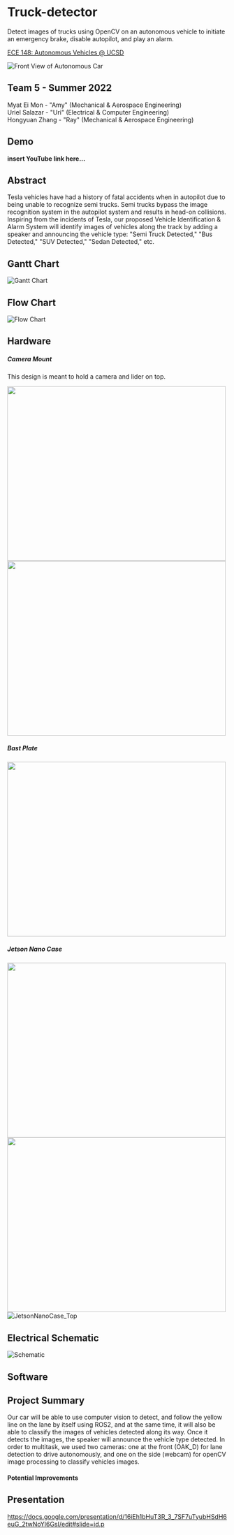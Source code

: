 # Truck-detector
Detect images of trucks using OpenCV on an autonomous vehicle to initiate an emergency brake, disable autopilot, and play an alarm.

[ECE 148: Autonomous Vehicles @ UCSD](https://guitar.ucsd.edu/maeece148/index.php/Introduction_to_Autonomous_Vehicles)

![Front View of Autonomous Car](./images/car_front.jpg)

## Team 5 - Summer 2022
Myat Ei Mon - "Amy" (Mechanical & Aerospace Engineering)  
Uriel Salazar - "Uri" (Electrical & Computer Engineering)  
Hongyuan Zhang - "Ray" (Mechanical & Aerospace Engineering)  

## Demo
**insert YouTube link here...**

## Abstract
Tesla vehicles have had a history of fatal accidents when in autopilot due to being unable to recognize semi trucks. Semi trucks bypass the image recognition system in the autopilot system and results in head-on collisions. Inspiring from the incidents of Tesla, our proposed Vehicle Identification & Alarm System will identify images of vehicles along the track by adding a speaker and announcing the vehicle type: "Semi Truck Detected," "Bus Detected," "SUV Detected," "Sedan Detected," etc. 

## Gantt Chart
![Gantt Chart](./images/gantt_chart.png)

## Flow Chart
![ Flow Chart](./images/flow_chart_v1.png)

## Hardware
##### Camera Mount

This design is meant to hold a camera and lider on top. <br/>

<img src="./images/CameraMount_Frontv2.jpg" width="500" height="400"> <img src="./images/CameraMount_Back.jpg"  width="500" height="400">

##### Bast Plate
<img src="./images/BasePlate_v2.jpg" width="500" height="400">

##### Jetson Nano Case
<img src="./images/JetsonNanoCase_Top2.jpg" width="500" height="400">  <img src="./images/JetsonNanoCase_Bottom.jpg" width="500" height="400"> 
![ JetsonNanoCase_Top](./images/JetsonNanoCase_Top2.jpg)
## Electrical Schematic
![Schematic](./images/MAE148_schematic.jpg)

## Software


## Project Summary
Our car will be able to use computer vision to detect, and follow the yellow line on the lane by itself using ROS2, and at the same time, it will also be able to classify the images of vehicles detected along its way. Once it detects the images, the speaker will announce the vehicle type detected. In order to multitask, we used two cameras: one at the front (OAK_D) for lane detection to drive autonomously, and one on the side (webcam) for openCV image processing to classify vehicles images. 

#### Potential Improvements


## Presentation
https://docs.google.com/presentation/d/16iEh1bHuT3R_3_7SF7uTyubHSdH6euG_2twNoYl6GsI/edit#slide=id.p

